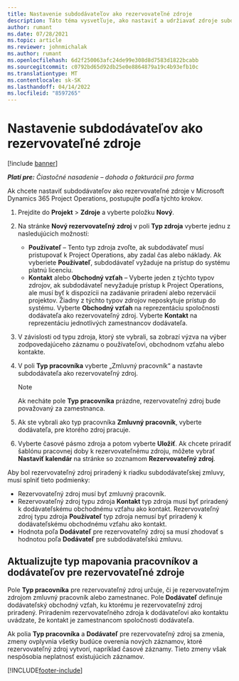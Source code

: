 ```yaml
---
title: Nastavenie subdodávateľov ako rezervovateľné zdroje
description: Táto téma vysvetľuje, ako nastaviť a udržiavať zdroje subdodávateľov, ktoré sú vytvorené z používateľov a kontaktov v systéme, aby ich bolo možné priradiť k subdodávateľským zmluvám v Microsoft Dynamics 365 Project Operations.
author: rumant
ms.date: 07/28/2021
ms.topic: article
ms.reviewer: johnmichalak
ms.author: rumant
ms.openlocfilehash: 6d2f250063afc24de99e308d8d7583d1822bcabb
ms.sourcegitcommit: c0792bd65d92db25e0e8864879a19c4b93efb10c
ms.translationtype: MT
ms.contentlocale: sk-SK
ms.lasthandoff: 04/14/2022
ms.locfileid: "8597265"
---
```

# <a name="set-up-subcontractors-as-bookable-resources"></a>Nastavenie subdodávateľov ako rezervovateľné zdroje

[!include [banner](../../includes/dataverse-preview.md)]

_**Platí pre:** Čiastočné nasadenie – dohoda o fakturácii pro forma_

Ak chcete nastaviť subdodávateľov ako rezervovateľné zdroje v Microsoft Dynamics 365 Project Operations, postupujte podľa týchto krokov.

1. Prejdite do **Projekt** \> **Zdroje** a vyberte položku **Nový**.
2. Na stránke **Nový rezervovateľný zdroj** v poli **Typ zdroja** vyberte jednu z nasledujúcich možností:

    - **Používateľ** – Tento typ zdroja zvoľte, ak subdodávateľ musí pristupovať k Project Operations, aby zadal čas alebo náklady. Ak vyberiete **Používateľ**, subdodávateľ vyžaduje na prístup do systému platnú licenciu.
    - **Kontakt** alebo **Obchodný vzťah** – Vyberte jeden z týchto typov zdrojov, ak subdodávateľ nevyžaduje prístup k Project Operations, ale musí byť k dispozícii na zadávanie priradení alebo rezervácií projektov. Žiadny z týchto typov zdrojov neposkytuje prístup do systému. Vyberte **Obchodný vzťah** na reprezentáciu spoločnosti dodávateľa ako rezervovateľný zdroj. Vyberte **Kontakt** na reprezentáciu jednotlivých zamestnancov dodávateľa.

3. V závislosti od typu zdroja, ktorý ste vybrali, sa zobrazí výzva na výber zodpovedajúceho záznamu o používateľovi, obchodnom vzťahu alebo kontakte.
4. V poli **Typ pracovníka** vyberte „Zmluvný pracovník“ a nastavte subdodávateľa ako rezervovateľný zdroj.

    > [!NOTE]
    > Ak necháte pole **Typ pracovníka** prázdne, rezervovateľný zdroj bude považovaný za zamestnanca.

5. Ak ste vybrali ako typ pracovníka **Zmluvný pracovník**, vyberte dodávateľa, pre ktorého zdroj pracuje.
6. Vyberte časové pásmo zdroja a potom vyberte **Uložiť**. Ak chcete priradiť šablónu pracovnej doby k rezervovateľnému zdroju, môžete vybrať **Nastaviť kalendár** na stránke so zoznamom **Rezervovateľný zdroj**.

Aby bol rezervovateľný zdroj priradený k riadku subdodávateľskej zmluvy, musí splniť tieto podmienky:

- Rezervovateľný zdroj musí byť zmluvný pracovník.
- Rezervovateľný zdroj typu zdroja **Kontakt** typ zdroja musí byť priradený k dodávateľskému obchodnému vzťahu ako kontakt. Rezervovateľný zdroj typu zdroja **Používateľ** typ zdroja nemusí byť priradený k dodávateľskému obchodnému vzťahu ako kontakt.
- Hodnota poľa **Dodávateľ** pre rezervovateľný zdroj sa musí zhodovať s hodnotou poľa **Dodávateľ** pre subdodávateľskú zmluvu.

## <a name="update-the-type-of-worker-and-vendor-mapping-for-bookable-resources"></a>Aktualizujte typ mapovania pracovníkov a dodávateľov pre rezervovateľné zdroje

Pole **Typ pracovníka** pre rezervovateľný zdroj určuje, či je rezervovateľným zdrojom zmluvný pracovník alebo zamestnanec. Pole **Dodávateľ** definuje dodávateľský obchodný vzťah, ku ktorému je rezervovateľný zdroj priradený. Priradením rezervovateľného zdroja k dodávateľovi ako kontaktu uvádzate, že kontakt je zamestnancom spoločnosti dodávateľa.

Ak polia **Typ pracovníka** a **Dodávateľ** pre rezervovateľný zdroj sa zmenia, zmeny ovplyvnia všetky budúce overenia nových záznamov, ktoré rezervovateľný zdroj vytvorí, napríklad časové záznamy. Tieto zmeny však nespôsobia neplatnosť existujúcich záznamov.

[!INCLUDE[footer-include](../../includes/footer-banner.md)]
